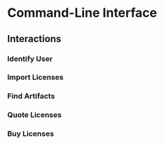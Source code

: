 # Command-Line Interface

## Interactions

### Identify User

### Import Licenses

### Find Artifacts

### Quote Licenses

### Buy Licenses
